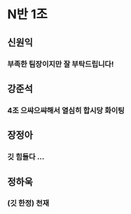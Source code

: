 # N반 1조

## 신원익
### 부족한 팀장이지만 잘 부탁드립니다!

## 강준석
### 4조 으쌰으쌰해서 열심히 합시당 화이팅

## 장정아
### 깃 힘들다 ...

## 정하욱
### (깃 한정) 천재

